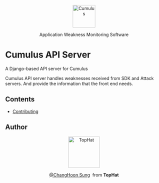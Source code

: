 <p align="center">
  <p align="center">
    <a href="https://cumulus.tophat.cloud" target="_blank">
      <img src="https://jinui.s3.ap-northeast-2.amazonaws.com/tophat/logo.png" alt="Cumulus" height="72">
    </a>
  </p>
  <p align="center">
    Application Weakness Monitoring Software
  </p>
</p>

# Cumulus API Server
A Django-based API server for Cumulus

Cumulus API server handles weaknesses received from SDK and Attack servers. And provide the information that the front end needs.

## Contents
* [Contributing](https://github.com/tophat-cloud/tophat-cumulus-back/blob/master/CONTRIBUTING.md)

## Author
<p align="center">
  <p align="center">
    <a href="https://github.com/tophat-cloud" target="_blank">
      <img src="https://jinui.s3.ap-northeast-2.amazonaws.com/tophat/tophat.png" alt="TopHat" height="100">
    </a>
  </p>

  <p align="center">
    <a href="http://github.com/changhoon-sung" target="_blank">@ChangHoon Sung</a>&nbsp from <strong>TopHat</strong>
  </p>
</p>
